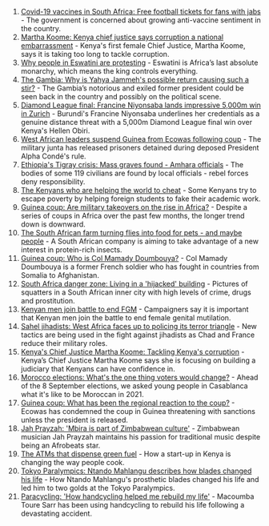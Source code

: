 1. [Covid-19 vaccines in South Africa: Free football tickets for fans with jabs](https://www.bbc.co.uk/news/world-africa-58499691?at_medium=RSS&at_campaign=KARANGA) - The government is concerned about growing anti-vaccine sentiment in the country.
2. [Martha Koome: Kenya chief justice says corruption a national embarrassment](https://www.bbc.co.uk/news/world-africa-58502648?at_medium=RSS&at_campaign=KARANGA) - Kenya's first female Chief Justice, Martha Koome, says it is taking too long to tackle corruption.
3. [Why people in Eswatini are protesting](https://www.bbc.co.uk/news/world-africa-58492598?at_medium=RSS&at_campaign=KARANGA) - Eswatini is Africa’s last absolute monarchy, which means the king controls everything.
4. [The Gambia: Why is Yahya Jammeh's possible return causing such a stir?](https://www.bbc.co.uk/news/world-africa-58493641?at_medium=RSS&at_campaign=KARANGA) - The Gambia’s notorious and exiled former president could be seen back in the country and possibly on the political scene.
5. [Diamond League final: Francine Niyonsaba lands impressive 5,000m win in Zurich](https://www.bbc.co.uk/sport/athletics/58493879?at_medium=RSS&at_campaign=KARANGA) - Burundi's Francine Niyonsaba underlines her credentials as a genuine distance threat with a 5,000m Diamond League final win over Kenya's Hellen Obiri.
6. [West African leaders suspend Guinea from Ecowas following coup](https://www.bbc.co.uk/news/world-africa-58487925?at_medium=RSS&at_campaign=KARANGA) - The military junta has released prisoners detained during deposed President Alpha Condé's rule.
7. [Ethiopia's Tigray crisis: Mass graves found - Amhara officials](https://www.bbc.co.uk/news/world-africa-58487928?at_medium=RSS&at_campaign=KARANGA) - The bodies of some 119 civilians are found by local officials - rebel forces deny responsibility.
8. [The Kenyans who are helping the world to cheat](https://www.bbc.co.uk/news/blogs-trending-58465189?at_medium=RSS&at_campaign=KARANGA) - Some Kenyans try to escape poverty by helping foreign students to fake their academic work.
9. [Guinea coup: Are military takeovers on the rise in Africa?](https://www.bbc.co.uk/news/world-africa-46783600?at_medium=RSS&at_campaign=KARANGA) - Despite a series of coups in Africa over the past few months, the longer trend down is downward.
10. [The South African farm turning flies into food for pets - and maybe people](https://www.bbc.co.uk/news/world-africa-58384761?at_medium=RSS&at_campaign=KARANGA) - A South African company is aiming to take advantage of a new interest in protein-rich insects.
11. [Guinea coup: Who is Col Mamady Doumbouya?](https://www.bbc.co.uk/news/world-africa-58461971?at_medium=RSS&at_campaign=KARANGA) - Col Mamady Doumbouya is a former French soldier who has fought in countries from Somalia to Afghanistan.
12. [South Africa danger zone: Living in a 'hijacked' building](https://www.bbc.co.uk/news/world-africa-58348750?at_medium=RSS&at_campaign=KARANGA) - Pictures of squatters in a South African inner city with high levels of crime, drugs and prostitution.
13. [Kenyan men join battle to end FGM](https://www.bbc.co.uk/news/world-africa-58200718?at_medium=RSS&at_campaign=KARANGA) - Campaigners say it is important that Kenyan men join the battle to end female genital mutilation.
14. [Sahel jihadists: West Africa faces up to policing its terror triangle](https://www.bbc.co.uk/news/world-africa-58438905?at_medium=RSS&at_campaign=KARANGA) - New tactics are being used in the fight against jihadists as Chad and France reduce their military roles.
15. [Kenya's Chief Justice Martha Koome: Tackling Kenya's corruption](https://www.bbc.co.uk/news/world-africa-58504720?at_medium=RSS&at_campaign=KARANGA) - Kenya’s Chief Justice Martha Koome says she is focusing on building a judiciary that Kenyans can have confidence in.
16. [Morocco elections: What's the one thing voters would change?](https://www.bbc.co.uk/news/world-africa-58469670?at_medium=RSS&at_campaign=KARANGA) - Ahead of the 8 September elections, we asked young people in Casablanca what it's like to be Moroccan in 2021.
17. [Guinea coup: What has been the regional reaction to the coup?](https://www.bbc.co.uk/news/world-africa-58469810?at_medium=RSS&at_campaign=KARANGA) - Ecowas has condemned the coup in Guinea threatening with sanctions unless the president is released.
18. [Jah Prayzah: 'Mbira is part of Zimbabwean culture'](https://www.bbc.co.uk/news/world-africa-58443059?at_medium=RSS&at_campaign=KARANGA) - Zimbabwean musician Jah Prayzah maintains his passion for traditional music despite being an Afrobeats star.
19. [The ATMs that dispense green fuel](https://www.bbc.co.uk/news/stories-58425184?at_medium=RSS&at_campaign=KARANGA) - How a start-up in Kenya is changing the way people cook.
20. [Tokyo Paralympics: Ntando Mahlangu describes how blades changed his life](https://www.bbc.co.uk/news/world-africa-58439852?at_medium=RSS&at_campaign=KARANGA) - How Ntando Mahlangu's prosthetic blades changed his life and led him to two golds at the Tokyo Paralympics.
21. [Paracycling: 'How handcycling helped me rebuild my life'](https://www.bbc.co.uk/sport/av/africa/58432431?at_medium=RSS&at_campaign=KARANGA) - Macoumba Toure Sarr has been using handcycling to rebuild his life following a devastating accident.
